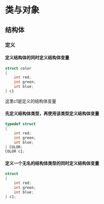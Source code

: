 # 类与对象

## 结构体

### 定义

#### 定义结构体的同时定义结构体变量

```c++
struct color 
{
    int red;
    int green;
    int blue;
} c1
```

这里c1是定义的结构体变量

#### 先定义结构体类型，再使用该类型定义结构体变量

```c++
typedef struct
{
    int red;
    int green;
    int blue;
} COLOR;
COLOR c1;
```

#### 定义一个无名的结构体类型的同时定义结构体变量

```c++
struct
{
	int red;
    int green;
    int blue;
} c1;
```

